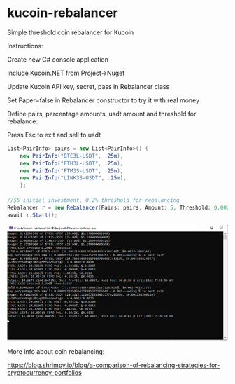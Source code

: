 # kucoin-rebalancer
Simple threshold coin rebalancer for Kucoin

Instructions:

Create new C# console application

Include Kucoin.NET from Project->Nuget

Update Kucoin API key, secret, pass in Rebalancer class

Set Paper=false in Rebalancer constructor to try it with real money

Define pairs, percentage amounts, usdt amount and threshold for rebalance:

Press Esc to exit and sell to usdt

```csharp
List<PairInfo> pairs = new List<PairInfo>() {
    new PairInfo("BTC3L-USDT", .25m),
    new PairInfo("ETH3L-USDT", .25m),
    new PairInfo("FTM3S-USDT", .25m),
    new PairInfo("LINK3S-USDT", .25m),
    };

//$5 initial investment, 0.2% threshold for rebalancing 
Rebalancer r = new Rebalancer(Pairs: pairs, Amount: 5, Threshold: 0.002m); 
await r.Start();
```

![Screenshot](ss.png)

More info about coin rebalancing:

https://blog.shrimpy.io/blog/a-comparison-of-rebalancing-strategies-for-cryptocurrency-portfolios
